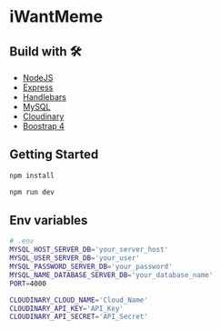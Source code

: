# iWantMeme


## Build with 🛠️

* [NodeJS](https://nodejs.org/es/)
* [Express](https://expressjs.com/)
* [Handlebars](https://handlebarsjs.com/)
* [MySQL](https://www.mongodb.com/)
* [Cloudinary](https://cloudinary.com/)
* [Boostrap 4](https://getbootstrap.com/)

## Getting Started

  ```sh
  npm install
  ```

  ```sh
  npm run dev
  ```


## Env variables

```bash
# .env
MYSQL_HOST_SERVER_DB='your_server_host'
MYSQL_USER_SERVER_DB='your_user'
MYSQL_PASSWORD_SERVER_DB='your_password'
MYSQL_NAME_DATABASE_SERVER_DB='your_database_name'
PORT=4000

CLOUDINARY_CLOUD_NAME='Cloud_Name'
CLOUDINARY_API_KEY='API_Key'
CLOUDINARY_API_SECRET='API_Secret'
